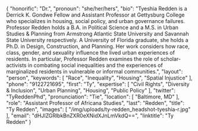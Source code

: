 {
  "honorific": "Dr.",
  "pronoun": "she/her/hers",
  "bio": "Tyeshia Redden is a Derrick K. Gondwe Fellow and Assistant Professor at Gettysburg College who specializes in housing, social policy, and urban governance failures. Professor Redden holds a B.A. in Political Science and a M.S. in Urban Studies & Planning from Armstrong Atlantic State University and Savannah State University respectively. A University of Florida graduate, she holds a Ph.D. in Design, Construction, and Planning. Her work considers how race, class, gender, and sexuality influence the lived urban experiences of residents. In particular, Professor Redden examines the role of scholar-activists in combating social inequalities and the experiences of marginalized residents in vulnerable or informal communities.",
  "layout": "person",
  "keywords": [
    "Race",
    "Inequality",
    "Housing",
    "Spatial Injustice"
  ],
  "phone": "9122721695",
  "first": "Ty",
  "expertise": [
    "Civil Rights",
    "Diversity & Inclusion",
    "Urban Planning",
    "Housing",
    "Public Policy"
  ],
  "twitter": "TyReddenPhd",
  "pronunciation": "Tie",
  "location": [
    "Baltimore, MD"
  ],
  "role": "Assistant Professor of Africana Studies",
  "last": "Redden",
  "title": "Ty Redden",
  "images": [
    "/img/uploads/ty-redden_headshot-tyeshia-r.jpg"
  ],
  "email": "dHJlZGRlbkBnZXR0eXNidXJnLmVkdQ==",
  "linktitle": "Ty Redden"
}